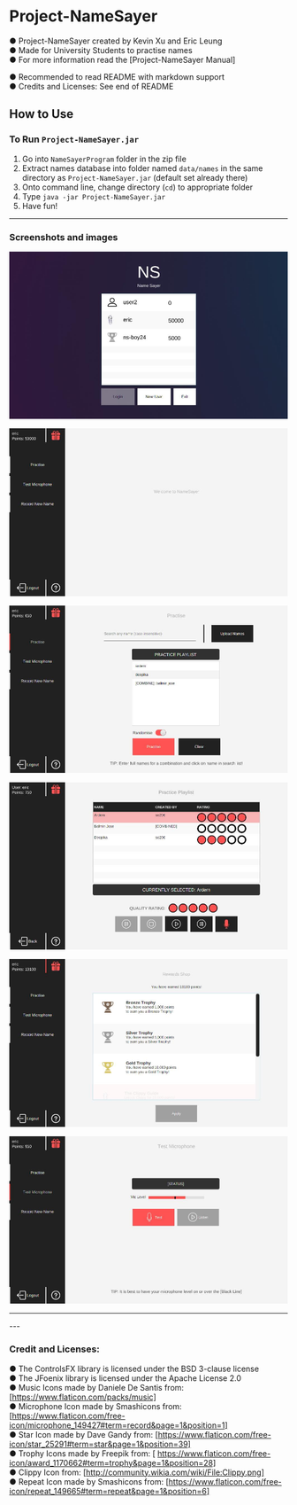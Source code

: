 # Project-NameSayer
● Project-NameSayer created by Kevin Xu and Eric Leung <br>
● Made for University Students to practise names <br>
● For more information read the [Project-NameSayer Manual] <br>


● Recommended to read README with markdown support <br>
● Credits and Licenses: See end of README <br>

## How to Use
### To Run `Project-NameSayer.jar`
1. Go into `NameSayerProgram` folder in the zip file
2. Extract names database into folder named `data/names` in the same directory as `Project-NameSayer.jar` (default set already there)
3. Onto command line, change directory (`cd`) to appropriate folder
4. Type `java -jar Project-NameSayer.jar`
5. Have fun!

<hr>

### Screenshots and images
![NameSayer](src/namesayer/resources/images/login.jpeg)

![NameSayer](src/namesayer/resources/images/MainMenu.jpeg)

![NameSayer](src/namesayer/resources/images/Practise.jpeg)

![NameSayer](src/namesayer/resources/images/play.jpeg)

![NameSayer](src/namesayer/resources/images/rewards.jpeg)

![NameSayer](src/namesayer/resources/images/mic.jpeg)

<hr>
---

### Credit and Licenses:
● The​ ​ControlsFX​ ​library​ ​is​ ​licensed​ ​under​ ​the​ ​BSD​ ​3-clause​ ​license <br/>
● The​ ​JFoenix​ ​library​ ​is​ ​licensed​ ​under​ ​the​ ​Apache​ ​License​ ​2.0  <br/>
● Music Icons made by Daniele De Santis from: [https://www.flaticon.com/packs/music] <br/>
● Microphone Icon made by Smashicons from: [https://www.flaticon.com/free-icon/microphone_149427#term=record&page=1&position=1] <br/>
● Star Icon made by Dave Gandy from: [https://www.flaticon.com/free-icon/star_25291#term=star&page=1&position=39] <br/>
● Trophy Icons made by Freepik from: [ https://www.flaticon.com/free-icon/award_1170662#term=trophy&page=1&position=28] <br/>
● Clippy Icon from: [http://community.wikia.com/wiki/File:Clippy.png] <br/>
● Repeat Icon made by Smashicons from: [https://www.flaticon.com/free-icon/repeat_149665#term=repeat&page=1&position=6] <br/>
